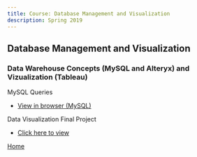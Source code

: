 ```yaml
---
title: Course: Database Management and Visualization
description: Spring 2019
---
```


## Database Management and Visualization
### Data Warehouse Concepts (MySQL and Alteryx) and Vizualization (Tableau)

MySQL Queries
- [View in browser (MySQL)](BankingQueries.sql)

Data Visualization Final Project
- [Click here to view]()

[Home](https://cherylngo.github.io/)
